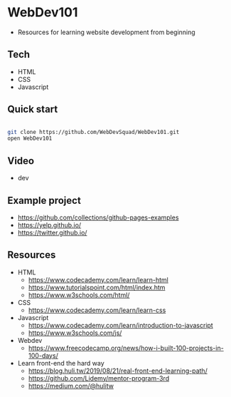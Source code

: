 # WebDev101
- Resources for learning website development from beginning

## Tech
- HTML
- CSS
- Javascript 

## Quick start
```bash

git clone https://github.com/WebDevSquad/WebDev101.git
open WebDev101

```

## Video
- dev 

## Example project
- https://github.com/collections/github-pages-examples
- https://yelp.github.io/
- https://twitter.github.io/

## Resources
- HTML
	- https://www.codecademy.com/learn/learn-html
	- https://www.tutorialspoint.com/html/index.htm
	- https://www.w3schools.com/html/
- CSS 
	- https://www.codecademy.com/learn/learn-css
- Javascript
	- https://www.codecademy.com/learn/introduction-to-javascript
	- https://www.w3schools.com/js/
- Webdev
	- https://www.freecodecamp.org/news/how-i-built-100-projects-in-100-days/
- Learn front-end the hard way
	- https://blog.huli.tw/2019/08/21/real-front-end-learning-path/
	- https://github.com/Lidemy/mentor-program-3rd
	- https://medium.com/@hulitw
